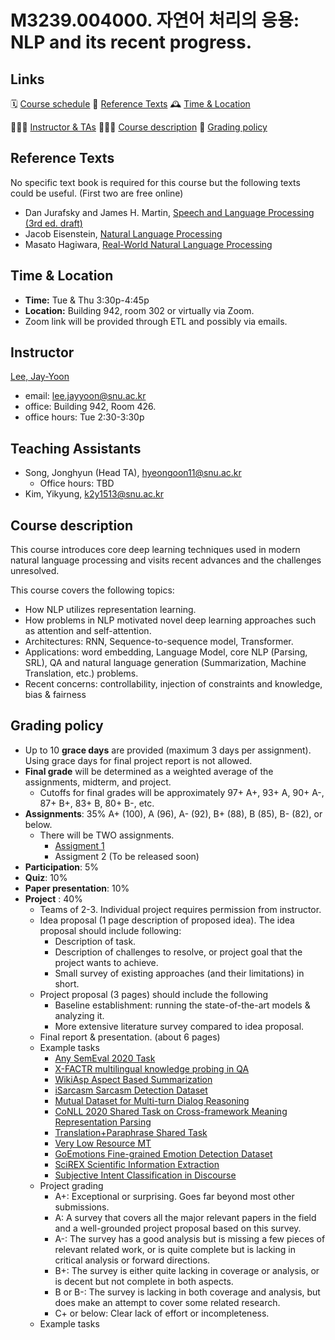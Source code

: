 # M3239.004000.  자연어 처리의 응용: NLP and its recent progress.

## Links

🗓 [Course schedule](https://gsds-nlp-2022fall.notion.site/00dc8071593b4e878a0fb648a8914bde?v=f15877326cd6494480d8a35b52f6e860)
 📕 [Reference Texts](https://leejayyoon.github.io/nlp-gsds/#reference-texts)
 🕰 [Time & Location](https://leejayyoon.github.io/nlp-gsds/#time--location)

👨🏻‍🏫 [Instructor & TAs](https://leejayyoon.github.io/nlp-gsds/#instructor)
 🏃🏻‍♂️ [Course description](https://leejayyoon.github.io/nlp-gsds/#course-description)
 📐 [Grading policy](https://leejayyoon.github.io/nlp-gsds/#grading-policy) 


## **Reference Texts**

No specific text book is required for this course but the following texts could be useful.  (First two are free online)

- Dan Jurafsky and James H. Martin, [Speech and Language Processing (3rd ed. draft)](https://web.stanford.edu/~jurafsky/slp3/)
- Jacob Eisenstein, [Natural Language Processing](https://github.com/jacobeisenstein/gt-nlp-class/blob/master/notes/eisenstein-nlp-notes.pdf)
- Masato Hagiwara, [Real-World Natural Language Processing](https://www.manning.com/books/real-world-natural-language-processing)

## Time & Location

- **Time:** Tue & Thu 3:30p-4:45p
- **Location:** Building 942, room 302 or virtually via Zoom.
- Zoom link will be provided through ETL and possibly via emails.

## Instructor

[Lee, Jay-Yoon](https://leejayyoon.github.io/) 

- email: lee.jayyoon@snu.ac.kr
- office: Building 942, Room 426.
- office hours: Tue 2:30-3:30p

## Teaching Assistants

- Song, Jonghyun (Head TA), [hyeongoon11@snu.ac.kr](mailto:hyeongoon11@snu.ac.kr)
    - Office hours: TBD
- Kim, Yikyung, [k2y1513@snu.ac.kr](mailto:k2y1513@snu.ac.kr)

## Course description

This course introduces core deep learning techniques used in modern natural language processing and visits recent advances and the challenges unresolved.

This course covers the following topics:

- How NLP utilizes representation learning.
- How problems in NLP motivated novel deep learning approaches such as attention and self-attention.
- Architectures: RNN, Sequence-to-sequence model, Transformer.
- Applications: word embedding, Language Model, core NLP (Parsing, SRL), QA and natural language generation (Summarization, Machine Translation, etc.) problems.
- Recent concerns: controllability, injection of constraints and knowledge, bias & fairness

## Grading policy
- Up to 10 **grace days** are provided (maximum 3 days per assignment). Using grace days for final project report is not allowed.
- **Final grade** will be determined as a weighted average of the assignments, midterm, and project.
    - Cutoffs for final grades will be approximately 97+ A+, 93+ A, 90+ A-, 87+ B+, 83+ B, 80+ B-, etc.
- **Assignments**: 35%  A+ (100), A (96), A- (92), B+ (88), B (85), B- (82), or below.
    - There will be TWO assignments.
        -  [Assigment 1](https://github.com/yc-song/gsds-nlp-assignment-1)
        -  Assigment 2 (To be released soon)
- **Participation**: 5%
- **Quiz**: 10%
- **Paper presentation**: 10%
- **Project** : 40%
   - Teams of 2-3. Individual project requires permission from instructor.
   - Idea proposal (1 page description of proposed idea). The idea proposal should include following:
       - Description of task.
       - Description of challenges to resolve, or project goal that the project wants to achieve.
       - Small survey of existing approaches (and their limitations) in short.
   - Project proposal (3 pages) should include the following
       - Baseline establishment: running the state-of-the-art models & analyzing it.
       - More extensive literature survey compared to idea proposal.
   - Final report & presentation.  (about 6 pages)    
   - Example tasks
     - [Any SemEval 2020 Task](http://alt.qcri.org/semeval2020/)
     - [X-FACTR multilingual knowledge probing in QA](https://x-factr.github.io/)
     - [WikiAsp Aspect Based Summarization](https://github.com/neulab/wikiasp)
     - [iSarcasm Sarcasm Detection Dataset](https://github.com/silviu-oprea/iSarcasm)
     - [Mutual Dataset for Multi-turn Dialog Reasoning](https://github.com/Nealcly/MuTual)
     - [CoNLL 2020 Shared Task on Cross-framework Meaning Representation Parsing](http://mrp.nlpl.eu/2020/index.php)
     - [Translation+Paraphrase Shared Task](https://sharedtask.duolingo.com/)
     - [Very Low Resource MT](http://statmt.org/wmt21/unsup_and_very_low_res.html)
     - [GoEmotions Fine-grained Emotion Detection Dataset](https://github.com/google-research/google-research/tree/master/goemotions)
     - [SciREX Scientific Information Extraction](https://github.com/allenai/SciREX)
     - [Subjective Intent Classification in Discourse](https://github.com/elisaF/subjective_discourse)
   - Project grading
        - A+: Exceptional or surprising. Goes far beyond most other submissions.
        - A: A survey that covers all the major relevant papers in the field and a well-grounded project proposal based on this survey.
        - A-: The survey has a good analysis but is missing a few pieces of relevant related work, or is quite complete but is lacking in critical analysis or forward directions.
        - B+: The survey is either quite lacking in coverage or analysis, or is decent but not complete in both aspects.
        - B or B-: The survey is lacking in both coverage and analysis, but does make an attempt to cover some related research.
        - C+ or below: Clear lack of effort or incompleteness.
   - Example tasks 
